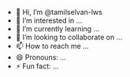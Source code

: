 - 👋 Hi, I’m @tamilselvan-lws
- 👀 I’m interested in ...
- 🌱 I’m currently learning ...
- 💞️ I’m looking to collaborate on ...
- 📫 How to reach me ...
- 😄 Pronouns: ...
- ⚡ Fun fact: ...

<!---
tamilselvan-lws/tamilselvan-lws is a ✨ special ✨ repository because its `README.md` (this file) appears on your GitHub profile.
You can click the Preview link to take a look at your changes.
--->
